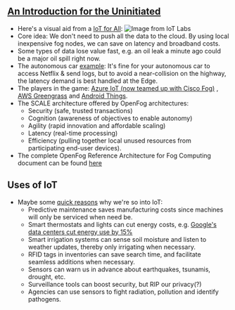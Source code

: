 ## [An Introduction for the Uninitiated](https://www.openfogconsortium.org/wp-content/uploads/OpenFog-Reference-Architecture-Executive-Summary.pdf)
* Here's a visual aid from a [IoT for All](https://iot-for-all.com/openfog-consortium-reference-architecture-executive-summary/):
![Image from IoT Labs](https://cdn-images-1.medium.com/max/800/0*NtEQXRdirRTpWcOE.png)
* Core idea: We don't need to push all the data to the cloud. By using local inexpensive fog nodes, we can save on latency and broadband costs.
* Some types of data lose value fast, e.g. an oil leak a minute ago could be a major oil spill right now.
* The autonomous car [example](https://medium.com/iotforall/cloud-computing-vs-fog-computing-aa94cbc4b827): It's fine for your autonomous car to access Netflix & send logs, but to avoid a near-collision on the highway, the latency demand is best handled at the Edge.
* The players in the game: [Azure IoT (now teamed up with Cisco Fog)](https://azure.microsoft.com/en-us/suites/iot-suite/) , [AWS Greengrass](https://aws.amazon.com/greengrass/) and [Android Things](https://developer.android.com/things/hardware/index.html).
* The SCALE architecture offered by OpenFog architectures: 
    * Security (safe, trusted transactions)
    * Cognition (awareness of objectives to enable autonomy)
    * Agility (rapid innovation and affordable scaling)
    * Latency (real-time processing) 
    * Efficiency (pulling together local unused resources from participating end-user devices).
* The complete OpenFog Reference Architecture for Fog Computing document can be found [here](https://www.openfogconsortium.org/wp-content/uploads/OpenFog_Reference_Architecture_2_09_17-FINAL-1.pdf)


## Uses of IoT
* Maybe some [quick reasons](https://iot-for-all.com/internet-of-things-examples-applications/) why we're so into IoT:
    * Predictive maintenance saves manufacturing costs since machines will only be serviced when need be.
    * Smart thermostats and lights can cut energy costs, e.g. [Google's data centers cut energy use by 15%](https://www.theguardian.com/environment/2016/jul/20/google-ai-cut-data-centre-energy-use-15-per-cent)
    * Smart irrigation systems can sense soil moisture and listen to weather updates, thereby only irrigating when necessary.
    * RFID tags in inventories can save search time, and facilitate seamless additions when necessary.
    * Sensors can warn us in advance about earthquakes, tsunamis, drought, etc.
    * Surveillance tools can boost security, but RIP our privacy(?)
    * Agencies can use sensors to fight radiation, pollution and identify pathogens.
